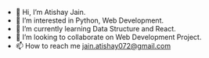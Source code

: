 - 👋 Hi, I’m Atishay Jain.
- 👀 I’m interested in Python, Web Development.
- 🌱 I’m currently learning Data Structure and React.
- 💞️ I’m looking to collaborate on Web Development Project.
- 📫 How to reach me jain.atishay072@gmail.com

<!---
atishayjain072/atishayjain072 is a ✨ special ✨ repository because its `README.md` (this file) appears on your GitHub profile.
You can click the Preview link to take a look at your changes.
--->

